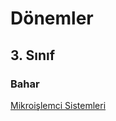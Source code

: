 # Dönemler

## 3. Sınıf

### Bahar

[Mikroişlemci Sistemleri](sinif-3/bahar/mikroislemci-sistemleri/msp-430/giris.md)